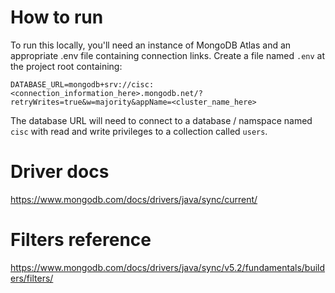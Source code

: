 # How to run
To run this locally, you'll need an instance of MongoDB Atlas and an appropriate .env file containing connection links.
Create a file named `.env` at the project root containing:
```
DATABASE_URL=mongodb+srv://cisc:<connection_information_here>.mongodb.net/?retryWrites=true&w=majority&appName=<cluster_name_here>
```
The database URL will need to connect to a database / namspace named `cisc` with read and write privileges to a collection called `users`.

# Driver docs
https://www.mongodb.com/docs/drivers/java/sync/current/

# Filters reference
https://www.mongodb.com/docs/drivers/java/sync/v5.2/fundamentals/builders/filters/
